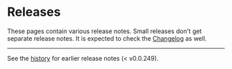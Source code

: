 # Releases

These pages contain various release notes. Small releases don't get separate release
notes. It is expected to check the [Changelog](/changelog.html) as well.

---

See the
[history](https://github.com/compasjs/compas/tree/eaa62289e64516149a64b814ad36403c9316f313/docs/releases)
for earlier release notes (< v0.0.249).
